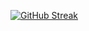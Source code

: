 [![GitHub Streak](https://github-readme-streak-stats-eight.vercel.app/?user=iqbal-anna&theme=tokyonight)](https://git.io/streak-stats)
